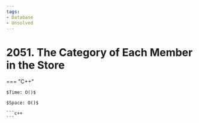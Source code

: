 ```yaml
---
tags:
- Database
- Unsolved
---
```



# 2051. The Category of Each Member in the Store

=== "C++"

    $Time: O()$

    $Space: O()$

    ```c++
    ```